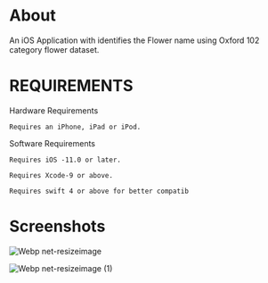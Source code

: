 # About
An iOS Application with identifies the Flower name using  Oxford 102 category flower dataset.

# REQUIREMENTS

Hardware Requirements

    Requires an iPhone, iPad or iPod.

 Software Requirements
 
    Requires iOS -11.0 or later.

    Requires Xcode-9 or above.

    Requires swift 4 or above for better compatib
# Screenshots
  ![Webp net-resizeimage](https://user-images.githubusercontent.com/33172934/62062339-76142f80-b246-11e9-8824-b015beead098.png)

  ![Webp net-resizeimage (1)](https://user-images.githubusercontent.com/33172934/62062449-a8be2800-b246-11e9-8327-5b71980c9e36.png)
